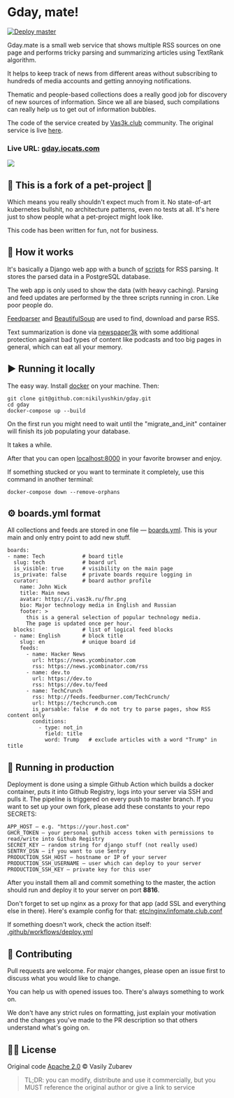 # Gday, mate!

[![Deploy master](https://github.com/nikilyushkin/gday/actions/workflows/deploy.yml/badge.svg)](https://github.com/nikilyushkin/gday/actions/workflows/deploy.yml)

Gday.mate is a small web service that shows multiple RSS sources on one page and performs tricky parsing and summarizing articles using TextRank algorithm. 

It helps to keep track of news from different areas without subscribing to hundreds of media accounts and getting annoying notifications.

Thematic and people-based collections does a really good job for discovery of new sources of information. Since we all are biased, such compilations can really help us to get out of information bubbles.

The code of the service created by [Vas3k.club](https://vas3k.club) community. The original service is live [here](https://infomate.club).

### Live URL: [gday.iocats.com](https://gday.iocats.com)

![](https://gday.iocats.com/static/images/gday_poc.png)

## 🐶 This is a fork of a pet-project 😬

Which means you really shouldn't expect much from it.  No state-of-art kubernetes bullshit, no architecture patterns, even no tests at all. It's here just to show people what a pet-project might look like.

This code has been written for fun, not for business. 

## 🤔 How it works

It's basically a Django web app with a bunch of [scripts](scripts) for RSS parsing. It stores the parsed data in a PostgreSQL database.

The web app is only used to show the data (with heavy caching). 
Parsing and feed updates are performed by the three scripts running in cron. Like poor people do.

[Feedparser](https://pythonhosted.org/feedparser/) and [BeautifulSoup](https://www.crummy.com/software/BeautifulSoup/bs4/doc/) are used to find, download and parse RSS. 

Text summarization is done via [newspaper3k](https://newspaper.readthedocs.io/en/latest/) with some additional protection against bad types of content like podcasts and too big pages in general, which can eat all your memory.

## ▶️ Running it locally

The easy way. Install [docker](https://docs.docker.com/install/) on your machine. Then:

```
git clone git@github.com:nikilyushkin/gday.git
cd gday
docker-compose up --build
```

On the first run you might need to wait until the "migrate_and_init" container will finish its job populating your database. 

It takes a while.

After that you can open [localhost:8000](http://localhost:8000) in your favorite browser and enjoy.

If something stucked or you want to terminate it completely, use this command in another terminal:

```shell script
docker-compose down --remove-orphans
```


## ⚙️ boards.yml format

All collections and feeds are stored in one file — [boards.yml](boards.yml). 
This is your main and only entry point to add new stuff. 

```
boards:
- name: Tech            # board title
  slug: tech            # board url
  is_visible: true      # visibility on the main page
  is_private: false     # private boards require logging in
  curator:              # board author profile
    name: John Wick 
    title: Main news
    avatar: https://i.vas3k.ru/fhr.png 
    bio: Major technology media in English and Russian
    footer: >
      this is a general selection of popular technology media.
      The page is updated once per hour.
  blocks:               # list of logical feed blocks
  - name: English       # block title
    slug: en            # unique board id
    feeds:         
      - name: Hacker News
        url: https://news.ycombinator.com
        rss: https://news.ycombinator.com/rss
      - name: dev.to
        url: https://dev.to
        rss: https://dev.to/feed
      - name: TechCrunch
        rss: http://feeds.feedburner.com/TechCrunch/
        url: https://techcrunch.com
        is_parsable: false  # do not try to parse pages, show RSS content only
        conditions:
          - type: not_in
            field: title
            word: Trump   # exclude articles with a word "Trump" in title
```

## 💎 Running in production

Deployment is done using a simple Github Action which builds a docker container, puts it into Github Registry, logs into your server via SSH and pulls it. 
The pipeline is triggered on every push to master branch. If you want to set up your own fork, please add these constants to your repo SECRETS:

```
APP_HOST — e.g. "https://your.host.com"
GHCR_TOKEN — your personal guthib access token with permissions to read/write into Github Registry
SECRET_KEY — random string for django stuff (not really used)
SENTRY_DSN — if you want to use Sentry
PRODUCTION_SSH_HOST — hostname or IP of your server
PRODUCTION_SSH_USERNAME — user which can deploy to your server
PRODUCTION_SSH_KEY — private key for this user
```

After you install them all and commit something to the master, the action should run and deploy it to your server on port **8816**. 

Don't forget to set up nginx as a proxy for that app (add SSL and everything else in there). Here's example config for that: [etc/nginx/infomate.club.conf](etc/nginx/infomate.club.conf)

If something doesn't work, check the action itself: [.github/workflows/deploy.yml](.github/workflows/deploy.yml)

## 🎉 Contributing

Pull requests are welcome. For major changes, please open an issue first to discuss what you would like to change.

You can help us with opened issues too. There's always something to work on.

We don't have any strict rules on formatting, just explain your motivation and the changes you've made to the PR description so that others understand what's going on.

## 👩‍💼 License

Original code [Apache 2.0](LICENSE) © Vasily Zubarev

> TL;DR: you can modify, distribute and use it commercially, 
but you MUST reference the original author or give a link to service